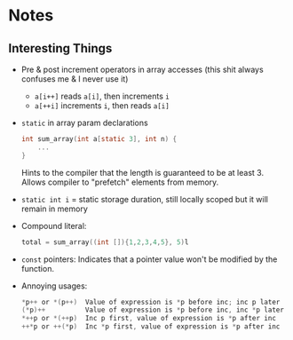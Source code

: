 # Notes

## Interesting Things

- Pre & post increment operators in array accesses (this shit always confuses me & I never use it)
	- `a[i++]` reads `a[i]`, then increments `i`
	- `a[++i]` increments `i`, then reads `a[i]`

- `static` in array param declarations

	```c
	int sum_array(int a[static 3], int n) {
		...
	}
	```

	Hints to the compiler that the length is guaranteed to be at least 3. Allows compiler to "prefetch" elements from memory.

- `static int i` = static storage duration, still locally scoped but it will remain in memory

- Compound literal:

	```c
	total = sum_array((int []){1,2,3,4,5}, 5)l
	```

- `const` pointers: Indicates that a pointer value won't be modified by the function.
- Annoying usages:
	```c
	*p++ or *(p++) 	Value of expression is *p before inc; inc p later
	(*p)++ 			Value of expression is *p before inc, inc *p later
	*++p or *(++p) 	Inc p first, value of expression is *p after inc
	++*p or ++(*p) 	Inc *p first, value of expression is *p after inc
	```
